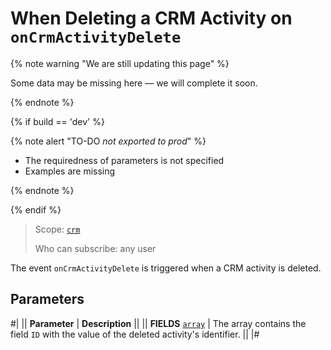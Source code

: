 # When Deleting a CRM Activity on `onCrmActivityDelete`

{% note warning "We are still updating this page" %}

Some data may be missing here — we will complete it soon.

{% endnote %}

{% if build == 'dev' %}

{% note alert "TO-DO _not exported to prod_" %}

- The requiredness of parameters is not specified
- Examples are missing

{% endnote %}

{% endif %}

> Scope: [`crm`](../../../../scopes/permissions.md)
>
> Who can subscribe: any user

The event `onCrmActivityDelete` is triggered when a CRM activity is deleted.

## Parameters

#|
|| **Parameter** | **Description** ||
|| **FIELDS**
[`array`](../../../../data-types.md) | The array contains the field `ID` with the value of the deleted activity's identifier. || 
|#